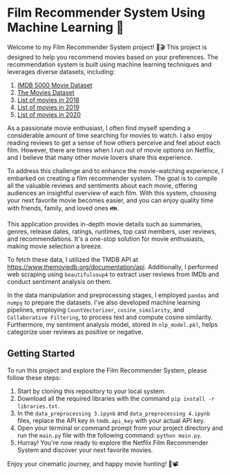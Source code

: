 # Film Recommender System Using Machine Learning 🎥 

Welcome to my Film Recommender System project! 🍿🎬 This project is designed to help you recommend movies based on your preferences. The recommendation system is built using machine learning techniques and leverages diverse datasets, including:

1. [IMDB 5000 Movie Dataset](https://www.kaggle.com/carolzhangdc/imdb-5000-movie-dataset)
2. [The Movies Dataset](https://www.kaggle.com/rounakbanik/the-movies-dataset)
3. [List of movies in 2018](https://en.wikipedia.org/wiki/List_of_American_films_of_2018)
4. [List of movies in 2019](https://en.wikipedia.org/wiki/List_of_American_films_of_2019)
5. [List of movies in 2020](https://en.wikipedia.org/wiki/List_of_American_films_of_2020)

As a passionate movie enthusiast, I often find myself spending a considerable amount of time searching for movies to watch. I also enjoy reading reviews to get a sense of how others perceive and feel about each film. However, there are times when I run out of movie options on Netflix, and I believe that many other movie lovers share this experience.

To address this challenge and to enhance the movie-watching experience, I embarked on creating a film recommender system. The goal is to compile all the valuable reviews and sentiments about each movie, offering audiences an insightful overview of each film. With this system, choosing your next favorite movie becomes easier, and you can enjoy quality time with friends, family, and loved ones 👪.

This application provides in-depth movie details such as summaries, genres, release dates, ratings, runtimes, top cast members, user reviews, and recommendations. It's a one-stop solution for movie enthusiasts, making movie selection a breeze.

To fetch these data, I utilized the TMDB API at https://www.themoviedb.org/documentation/api. Additionally, I performed web scraping using `beautifulsoup4` to extract user reviews from IMDb and conduct sentiment analysis on them.

In the data manipulation and preprocessing stages, I employed `pandas` and `numpy` to prepare the datasets. I've also developed machine learning pipelines, employing `CountVectorizer`, `cosine_similarity`, and `Collaborative Filtering`, to process text and compute cosine similarity. Furthermore, my sentiment analysis model, stored in `nlp_model.pkl`, helps categorize user reviews as positive or negative.

## Getting Started

To run this project and explore the Film Recommender System, please follow these steps:

1. Start by cloning this repository to your local system.
2. Download all the required libraries with the command `pip install -r libraries.txt`.
3. In the `data_preprocessing 3.ipynb` and `data_preprocessing 4.ipynb` files, replace the API key in `tmdb.api_key` with your actual API key.
4. Open your terminal or command prompt from your project directory and run the `main.py` file with the following command: `python main.py`.
5. Hurray! You're now ready to explore the Netflix Film Recommender System and discover your next favorite movies.

Enjoy your cinematic journey, and happy movie hunting! 🍿📽️
